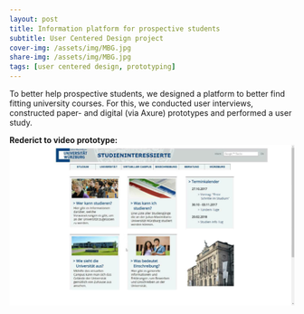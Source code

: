 ```yaml
---
layout: post
title: Information platform for prospective students
subtitle: User Centered Design project
cover-img: /assets/img/MBG.jpg
share-img: /assets/img/MBG.jpg
tags: [user centered design, prototyping]
---
```


To better help prospective students, we designed a platform to better find fitting university courses. For this, we conducted user interviews, constructed paper- and digital (via Axure) prototypes and performed a user study.

**Rederict to video prototype:**
[![](/assets/img/MBG.jpg)](https://youtu.be/VqjG5LuxZNs)


